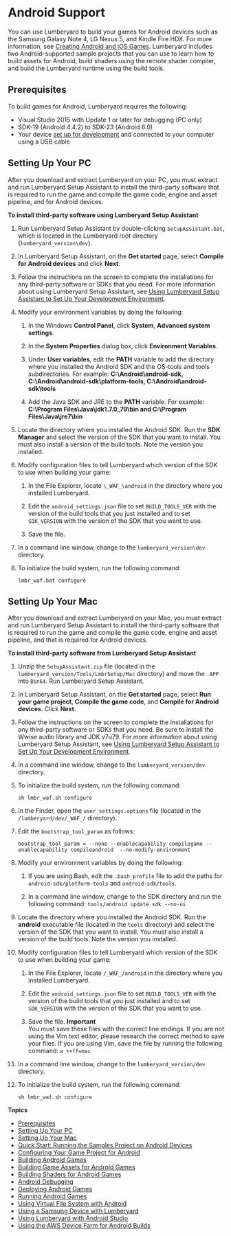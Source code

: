 # Android Support<a name="android-intro"></a>

You can use Lumberyard to build your games for Android devices such as the Samsung Galaxy Note 4, LG Nexus 5, and Kindle Fire HDX\. For more information, see [Creating Android and iOS Games](mobile-support-intro.md)\. Lumberyard includes two Android\-supported sample projects that you can use to learn how to build assets for Android, build shaders using the remote shader compiler, and build the Lumberyard runtime using the build tools\.

## Prerequisites<a name="android-prerequisites"></a>

To build games for Android, Lumberyard requires the following: 
+ Visual Studio 2015 with Update 1 or later for debugging \(PC only\)
+ SDK\-19 \(Android 4\.4\.2\) to SDK\-23 \(Android 6\.0\)
+ Your device [set up for development](http://developer.android.com/tools/device.html) and connected to your computer using a USB cable

## Setting Up Your PC<a name="android-setting-up-pc"></a>

After you download and extract Lumberyard on your PC, you must extract and run Lumberyard Setup Assistant to install the third\-party software that is required to run the game and compile the game code, engine and asset pipeline, and for Android devices\.

**To install third\-party software using Lumberyard Setup Assistant**

1. Run Lumberyard Setup Assistant by double\-clicking `SetupAssistant.bat`, which is located in the Lumberyard root directory \(`lumberyard_version\dev`\)\.

1. In Lumberyard Setup Assistant, on the **Get started** page, select **Compile for Android devices** and click **Next**\.

1. Follow the instructions on the screen to complete the installations for any third\-party software or SDKs that you need\. For more information about using Lumberyard Setup Assistant, see [Using Lumberyard Setup Assistant to Set Up Your Development Environment](lumberyard-launcher-intro.md)\.

1. Modify your environment variables by doing the following:

   1. In the Windows **Control Panel**, click **System**, **Advanced system settings**\.

   1. In the **System Properties** dialog box, click **Environment Variables**\.

   1. Under **User variables**, edit the **PATH** variable to add the directory where you installed the Android SDK and the OS\-tools and tools subdirectories\. For example: **C:\\Android\\android\-sdk, C:\\Android\\android\-sdk\\platform\-tools, C:\\Android\\android\-sdk\\tools**

   1. Add the Java SDK and JRE to the **PATH** variable\. For example: **C:\\Program Files\\Java\\jdk1\.7\.0\_79\\bin and C:\\Program Files\\Java\\jre7\\bin**

1. Locate the directory where you installed the Android SDK\. Run the **SDK Manager** and select the version of the SDK that you want to install\. You must also install a version of the build tools\. Note the version you installed\.

1. Modify configuration files to tell Lumberyard which version of the SDK to use when building your game:

   1. In the File Explorer, locate `\_WAF_\android` in the directory where you installed Lumberyard\.

   1. Edit the `android_settings.json` file to set `BUILD_TOOLS_VER` with the version of the build tools that you just installed and to set `SDK_VERSION` with the version of the SDK that you want to use\.

   1. Save the file\.

1. In a command line window, change to the `lumberyard_version\dev` directory\.

1. To initialize the build system, run the following command:

   ```
   lmbr_waf.bat configure
   ```

## Setting Up Your Mac<a name="android-setting-up-mac"></a>

After you download and extract Lumberyard on your Mac, you must extract and run Lumberyard Setup Assistant to install the third\-party software that is required to run the game and compile the game code, engine and asset pipeline, and that is required for Android devices\.

**To install third\-party software from Lumberyard Setup Assistant**

1. Unzip the `SetupAssistant.zip` file \(located in the `lumberyard_version/Tools/LmbrSetup/Mac` directory\) and move the `.APP` into `Bin64`\. Run Lumberyard Setup Assistant\.

1. In Lumberyard Setup Assistant, on the **Get started** page, select **Run your game project**, **Compile the game code**, and **Compile for Android devices**\. Click **Next**\.

1. Follow the instructions on the screen to complete the installations for any third\-party software or SDKs that you need\. Be sure to install the Wwise audio library and JDK v7u79\. For more information about using Lumberyard Setup Assistant, see [Using Lumberyard Setup Assistant to Set Up Your Development Environment](lumberyard-launcher-intro.md)\.

1. In a command line window, change to the `lumberyard_version/dev` directory\.

1. To initialize the build system, run the following command:

   ```
   sh lmbr_waf.sh configure
   ```

1. In the Finder, open the `user_settings.options` file \(located in the `/lumberyard/dev/_WAF_/` directory\)\.

1. Edit the `bootstrap_tool_param` as follows:

   ```
   bootstrap_tool_param = --none --enablecapability compilegame --enablecapability compileandroid  --no-modify-environment
   ```

1. Modify your environment variables by doing the following:

   1. If you are using Bash, edit the `.bash_profile` file to add the paths for `android-sdk/platform-tools` and `android-sdk/tools`\.

   1. In a command line window, change to the SDK directory and run the following command: `tools/android update sdk --no-ui`

1. Locate the directory where you installed the Android SDK\. Run the **android** executable file \(located in the `tools` directory\) and select the version of the SDK that you want to install\. You must also install a version of the build tools\. Note the version you installed\.

1. Modify configuration files to tell Lumberyard which version of the SDK to use when building your game:

   1. In the File Explorer, locate `/_WAF_/android` in the directory where you installed Lumberyard\.

   1. Edit the `android_settings.json` file to set `BUILD_TOOLS_VER` with the version of the build tools that you just installed and to set `SDK_VERSION` with the version of the SDK that you want to use\.

   1. Save the file\.
**Important**  
You must save these files with the correct line endings\. If you are not using the Vim text editor, please research the correct method to save your files\. If you are using Vim, save the file by running the following command: `w ++ff=mac`

1. In a command line window, change to the `lumberyard_version/dev` directory\.

1. To initialize the build system, run the following command:

   ```
   sh lmbr_waf.sh configure
   ```

**Topics**
+ [Prerequisites](#android-prerequisites)
+ [Setting Up Your PC](#android-setting-up-pc)
+ [Setting Up Your Mac](#android-setting-up-mac)
+ [Quick Start: Running the Samples Project on Android Devices](android-quick-start.md)
+ [Configuring Your Game Project for Android](android-game-configuring.md)
+ [Building Android Games](android-game-building.md)
+ [Building Game Assets for Android Games](android-assets-building.md)
+ [Building Shaders for Android Games](android-shaders-building.md)
+ [Android Debugging](android-debugging.md)
+ [Deploying Android Games](android-game-deploying.md)
+ [Running Android Games](android-game-running.md)
+ [Using Virtual File System with Android](android-virtual-file-system.md)
+ [Using a Samsung Device with Lumberyard](android-samsung-lumberyard.md)
+ [Using Lumberyard with Android Studio](android-studio-lumberyard-intro.md)
+ [Using the AWS Device Farm for Android Builds](android-builds-aws-device-farm.md)
